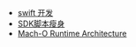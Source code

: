 
 
 - [swift  开发](./swift/README.md)
 - [SDK脚本瘦身](./sdk/sdkdiff.py)
 - [Mach-O Runtime Architecture](/runtime/MachORuntime.pdf)


